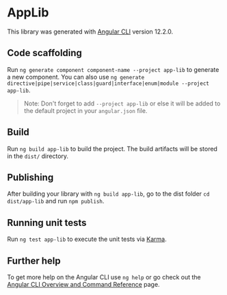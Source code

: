 # AppLib

This library was generated with [Angular CLI](https://github.com/angular/angular-cli) version 12.2.0.

## Code scaffolding

Run `ng generate component component-name --project app-lib` to generate a new component. You can also use `ng generate directive|pipe|service|class|guard|interface|enum|module --project app-lib`.
> Note: Don't forget to add `--project app-lib` or else it will be added to the default project in your `angular.json` file. 

## Build

Run `ng build app-lib` to build the project. The build artifacts will be stored in the `dist/` directory.

## Publishing

After building your library with `ng build app-lib`, go to the dist folder `cd dist/app-lib` and run `npm publish`.

## Running unit tests

Run `ng test app-lib` to execute the unit tests via [Karma](https://karma-runner.github.io).

## Further help

To get more help on the Angular CLI use `ng help` or go check out the [Angular CLI Overview and Command Reference](https://angular.io/cli) page.
